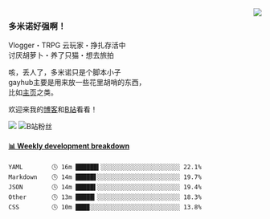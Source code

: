 <a href="#">
<img align="right" src="https://github-readme-stats.vercel.app/api?username=DomeenoH&hide=stars,issues,contribs&show_icons=true&hide_border=true&icon_color=586069&title_color=a0a9af">
<!--<img align="right" src="https://stats.justsong.cn/api/bilibili/?id=3596837">-->
</a>
 
### 多米诺好强啊！

Vlogger・TRPG 云玩家・挣扎存活中  
讨厌胡萝卜・养了只猫・想去旅拍  

咳，丢人了，多米诺只是个脚本小子  
gayhub主要是用来放一些花里胡哨的东西，  
比如[主页](https://dominoh.com)之类。

欢迎来我的[博客](https://blog.dominoh.com)和[B站](https://b.dominoh.com)看看！  

![](https://komarev.com/ghpvc/?username=DomeenoH&color=blue)  <img src="https://bilistats.lonelyion.com/followers?uid=3596837&style=flat" alt="B站粉丝"/>  

<!-- waka-box start -->
#### <a href="https://gist.github.com/698c355a33c0215c53843338cfe8b523" target="_blank">📊 Weekly development breakdown</a>
```text
YAML        🕓 16m ██████▍░░░░░░░░░░░░░░░░░░░░░░ 22.1%
Markdown    🕓 14m █████▋░░░░░░░░░░░░░░░░░░░░░░░ 19.7%
JSON        🕓 14m █████▌░░░░░░░░░░░░░░░░░░░░░░░ 19.4%
Other       🕓 13m █████▎░░░░░░░░░░░░░░░░░░░░░░░ 18.3%
CSS         🕓 10m ███▉░░░░░░░░░░░░░░░░░░░░░░░░░ 13.8%
```
<!-- Powered by https://github.com/YouEclipse/waka-box-go . -->
<!-- waka-box end -->

